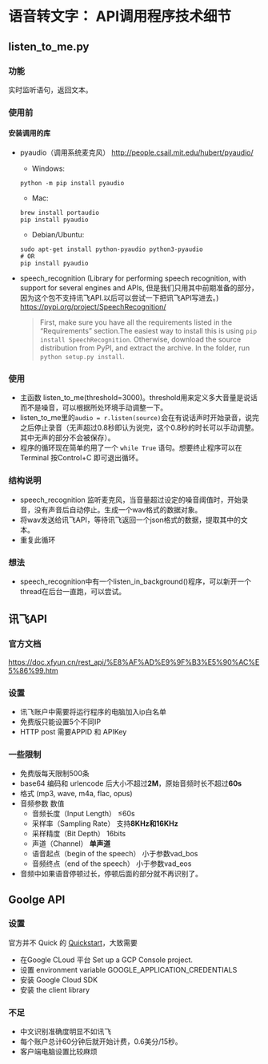# 语音转文字： API调用程序技术细节
## listen_to_me.py
### 功能
实时监听语句，返回文本。
### 使用前
#### 安装调用的库
- pyaudio（调用系统麦克风） http://people.csail.mit.edu/hubert/pyaudio/   
    - Windows: 
    ```
    python -m pip install pyaudio
    ```
    - Mac:
    ```
    brew install portaudio 
    pip install pyaudio
    ```
    - Debian/Ubuntu:
    ```
    sudo apt-get install python-pyaudio python3-pyaudio
    # OR
    pip install pyaudio
    ```

- speech_recognition (Library for performing speech recognition, with support for several engines and APIs, 但是我们只用其中前期准备的部分，因为这个包不支持讯飞API.以后可以尝试一下把讯飞API写进去。)  https://pypi.org/project/SpeechRecognition/

    > First, make sure you have all the requirements listed in the “Requirements” section.The easiest way to install this is using `pip install SpeechRecognition`. Otherwise, download the source distribution from PyPI, and extract the archive. In the folder, run `python setup.py install`.


### 使用
- 主函数 listen_to_me(threshold=3000)。threshold用来定义多大音量是说话而不是噪音，可以根据所处环境手动调整一下。
- listen_to_me里的`audio = r.listen(source)`会在有说话声时开始录音，说完之后停止录音（无声超过0.8秒即认为说完，这个0.8秒的时长可以手动调整。其中无声的部分不会被保存）。
- 程序的循环现在简单的用了一个 `while True` 语句。想要终止程序可以在 Terminal 按Control+C 即可退出循环。

### 结构说明
- speech_recognition 监听麦克风，当音量超过设定的噪音阈值时，开始录音，没有声音后自动停止。生成一个wav格式的数据对象。
- 将wav发送给讯飞API，等待讯飞返回一个json格式的数据，提取其中的文本。
- 重复此循环

### 想法
- speech_recognition中有一个listen_in_background()程序，可以新开一个thread在后台一直跑，可以尝试。

## 讯飞API
### 官方文档
https://doc.xfyun.cn/rest_api/%E8%AF%AD%E9%9F%B3%E5%90%AC%E5%86%99.htm
### 设置
- 讯飞账户中需要将运行程序的电脑加入ip白名单
- 免费版只能设置5个不同IP
- HTTP post 需要APPID 和 APIKey

### 一些限制
- 免费版每天限制500条
- base64 编码和 urlencode 后大小不超过**2M**，原始音频时长不超过**60s**
- 格式 (mp3, wave, m4a, flac, opus)
- 音频参数	数值
    - 音频长度（Input Length）	≤60s
    - 采样率（Sampling Rate）	支持**8KHz和16KHz**
    - 采样精度（Bit Depth）	16bits
    - 声道（Channel）	**单声道**
    - 语音起点（begin of the speech）	小于参数vad_bos
    - 音频终点（end of the speech）	小于参数vad_eos
- 音频中如果语音停顿过长，停顿后面的部分就不再识别了。
## Goolge API
### 设置
官方并不 Quick 的 [Quickstart](https://cloud.google.com/speech-to-text/docs/quickstart-client-libraries#client-libraries-install-python)，大致需要
- 在Google CLoud 平台 Set up a GCP Console project.
- 设置  environment variable GOOGLE_APPLICATION_CREDENTIALS
- 安装 Google Cloud SDK
- 安装 the client library
### 不足
- 中文识别准确度明显不如讯飞
- 每个账户总计60分钟后就开始计费，0.6美分/15秒。
- 客户端电脑设置比较麻烦



